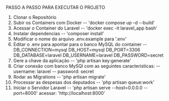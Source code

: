 PASSO A PASSO PARA EXECUTAR O PROJETO

1. Clonar o Repositório
2. Subir os Containers com Docker
  -- 'docker compose up -d --build'
3. Acessar o Container do Laravel
  -- 'docker exec -it laravel_app bash'
4. Instalar dependencias 
  -- 'composer install'
5. Modificar o nome do arquivo .env.example para '.env'
6. Editar o .env para apontar para o banco MySQL do container
  -- DB_CONNECTION=mysql
    DB_HOST=mysql
    DB_PORT=3306
    DB_DATABASE=laravel
    DB_USERNAME=laravel
    DB_PASSWORD=secret
7. Gere a chave da aplicação
  -- 'php artisan key:generate'
8. Criar conexão com banco MySQl com as seguintes caracteristicas:
  -- username: laravel
  -- password: secret
9. Rodar as Migrations
  -- 'php artisan migrate'
10. Processar as despesas dos deputados
  -- 'php artisan queue:work'
11. Iniciar o Servidor Laravel
  -- 'php artisan serve --host=0.0.0.0 --port=8000' acessar: 'http://localhost:8000'

